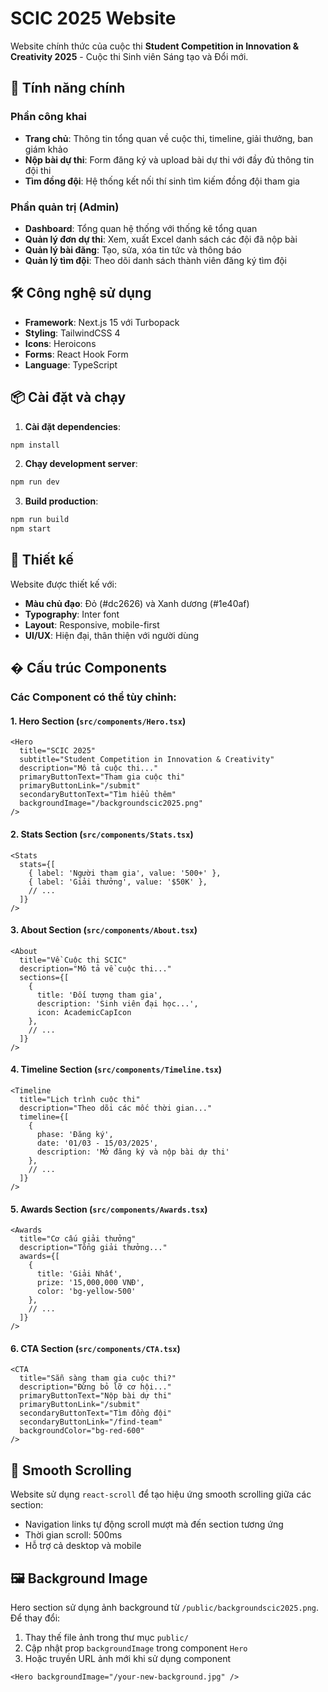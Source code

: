 # SCIC 2025 Website

Website chính thức của cuộc thi **Student Competition in Innovation & Creativity 2025** - Cuộc thi Sinh viên Sáng tạo và Đổi mới.

## 🚀 Tính năng chính

### Phần công khai
- **Trang chủ**: Thông tin tổng quan về cuộc thi, timeline, giải thưởng, ban giám khảo
- **Nộp bài dự thi**: Form đăng ký và upload bài dự thi với đầy đủ thông tin đội thi
- **Tìm đồng đội**: Hệ thống kết nối thí sinh tìm kiếm đồng đội tham gia

### Phần quản trị (Admin)
- **Dashboard**: Tổng quan hệ thống với thống kê tổng quan
- **Quản lý đơn dự thi**: Xem, xuất Excel danh sách các đội đã nộp bài
- **Quản lý bài đăng**: Tạo, sửa, xóa tin tức và thông báo
- **Quản lý tìm đội**: Theo dõi danh sách thành viên đăng ký tìm đội

## 🛠 Công nghệ sử dụng

- **Framework**: Next.js 15 với Turbopack
- **Styling**: TailwindCSS 4
- **Icons**: Heroicons
- **Forms**: React Hook Form
- **Language**: TypeScript

## 📦 Cài đặt và chạy

1. **Cài đặt dependencies**:
```bash
npm install
```

2. **Chạy development server**:
```bash
npm run dev
```

3. **Build production**:
```bash
npm run build
npm start
```

## 🎨 Thiết kế

Website được thiết kế với:
- **Màu chủ đạo**: Đỏ (#dc2626) và Xanh dương (#1e40af)
- **Typography**: Inter font
- **Layout**: Responsive, mobile-first
- **UI/UX**: Hiện đại, thân thiện với người dùng

## � Cấu trúc Components

### Các Component có thể tùy chỉnh:

#### 1. Hero Section (`src/components/Hero.tsx`)
```tsx
<Hero 
  title="SCIC 2025"
  subtitle="Student Competition in Innovation & Creativity"
  description="Mô tả cuộc thi..."
  primaryButtonText="Tham gia cuộc thi"
  primaryButtonLink="/submit"
  secondaryButtonText="Tìm hiểu thêm"
  backgroundImage="/backgroundscic2025.png"
/>
```

#### 2. Stats Section (`src/components/Stats.tsx`)
```tsx
<Stats 
  stats={[
    { label: 'Người tham gia', value: '500+' },
    { label: 'Giải thưởng', value: '$50K' },
    // ...
  ]}
/>
```

#### 3. About Section (`src/components/About.tsx`)
```tsx
<About 
  title="Về Cuộc thi SCIC"
  description="Mô tả về cuộc thi..."
  sections={[
    {
      title: 'Đối tượng tham gia',
      description: 'Sinh viên đại học...',
      icon: AcademicCapIcon
    },
    // ...
  ]}
/>
```

#### 4. Timeline Section (`src/components/Timeline.tsx`)
```tsx
<Timeline 
  title="Lịch trình cuộc thi"
  description="Theo dõi các mốc thời gian..."
  timeline={[
    { 
      phase: 'Đăng ký', 
      date: '01/03 - 15/03/2025', 
      description: 'Mở đăng ký và nộp bài dự thi' 
    },
    // ...
  ]}
/>
```

#### 5. Awards Section (`src/components/Awards.tsx`)
```tsx
<Awards 
  title="Cơ cấu giải thưởng"
  description="Tổng giải thưởng..."
  awards={[
    { 
      title: 'Giải Nhất', 
      prize: '15,000,000 VNĐ', 
      color: 'bg-yellow-500' 
    },
    // ...
  ]}
/>
```

#### 6. CTA Section (`src/components/CTA.tsx`)
```tsx
<CTA 
  title="Sẵn sàng tham gia cuộc thi?"
  description="Đừng bỏ lỡ cơ hội..."
  primaryButtonText="Nộp bài dự thi"
  primaryButtonLink="/submit"
  secondaryButtonText="Tìm đồng đội"
  secondaryButtonLink="/find-team"
  backgroundColor="bg-red-600"
/>
```

## 🎯 Smooth Scrolling

Website sử dụng `react-scroll` để tạo hiệu ứng smooth scrolling giữa các section:

- Navigation links tự động scroll mượt mà đến section tương ứng
- Thời gian scroll: 500ms
- Hỗ trợ cả desktop và mobile

## 🖼️ Background Image

Hero section sử dụng ảnh background từ `/public/backgroundscic2025.png`. Để thay đổi:

1. Thay thế file ảnh trong thư mục `public/`
2. Cập nhật prop `backgroundImage` trong component `Hero`
3. Hoặc truyền URL ảnh mới khi sử dụng component

```tsx
<Hero backgroundImage="/your-new-background.jpg" />
```
